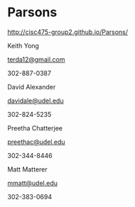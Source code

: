 # Parsons
http://cisc475-group2.github.io/Parsons/

Keith Yong

terda12@gmail.com

302-887-0387

David Alexander

davidale@udel.edu

302-824-5235

Preetha Chatterjee

preethac@udel.edu

302-344-8446

Matt Matterer

mmatt@udel.edu

302-383-0694

